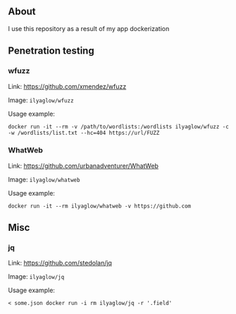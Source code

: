 About
-----

I use this repository as a result of my app dockerization

## Penetration testing

### wfuzz

Link: https://github.com/xmendez/wfuzz

Image: `ilyaglow/wfuzz`

Usage example:
```
docker run -it --rm -v /path/to/wordlists:/wordlists ilyaglow/wfuzz -c -w /wordlists/list.txt --hc=404 https://url/FUZZ
```

### WhatWeb

Link: https://github.com/urbanadventurer/WhatWeb

Image: `ilyaglow/whatweb`

Usage example:
```
docker run -it --rm ilyaglow/whatweb -v https://github.com
```

## Misc

### jq

Link: https://github.com/stedolan/jq

Image: `ilyaglow/jq`

Usage example:
```
< some.json docker run -i rm ilyaglow/jq -r '.field'
```
